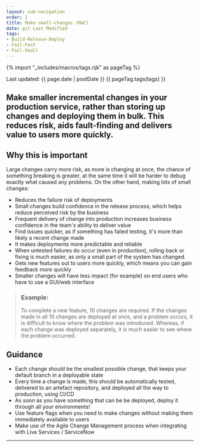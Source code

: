 ```yaml
---
layout: sub-navigation
order: 1
title: Make-small-changes (MaC)
date: git Last Modified
tags:
- Build-Release-Deploy
- Fail-Fast
- Fail-Small
---
```


{% import "_includes/macros/tags.njk" as pageTag %}

Last updated: {{ page.date | postDate }}
{{ pageTag.tags(tags)  }}

Make smaller incremental changes in your production service, rather than storing up changes and deploying them in bulk. This reduces risk, aids fault-finding and delivers value to users more quickly.
---

## Why this is important
Large changes carry more risk, as more is changing at once, the chance of something breaking is greater, at the same time it will be harder to debug exactly what caused any problems. On the other hand, making lots of small changes:

+ Reduces the failure risk of deployments
+ Small changes build confidence in the release process, which helps reduce perceived risk by the business
+ Frequent delivery of change into production increases business confidence in the team's ability to deliver value
+ Find issues quicker, as if something has failed testing, it's more than likely a recent change made
+ It makes deployments more predictable and reliable
+ When untested failures do occur (even in production), rolling back or fixing is much easier, as only a small part of the system has changed.
+ Gets new features out to users more quickly, which means you can gain feedback more quickly
+ Smaller changes will have less impact (for example) on end users who have to use a GUI/web interface


>### Example:
>
>To complete a new feature, 10 changes are required. If the changes made in all 10 changes are deployed at once, and a problem occurs, it is difficult to know where the problem was introduced. Whereas, if each change was deployed separately, it is much easier to see where the problem occurred.

## Guidance
+ Each change should be the smallest possible change, that keeps your default branch in a deployable state
+ Every time a change is made, this should be automatically tested, delivered to an artefact repository, and deployed all the way to production, using CI/CD
+ As soon as you have something that can be be deployed, deploy it through all your environments!
+ Use feature flags when you need to make changes without making them immediately available to users
+ Make use of the Agile Change Management process when integrating with Live Services / ServiceNow

---

